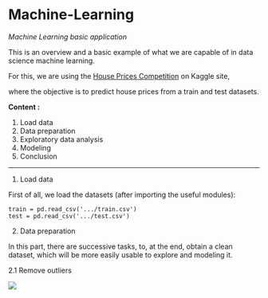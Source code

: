 # Machine-Learning
*Machine Learning basic application*

This is an overview and a basic example of what we are capable of in data science machine learning.

For this, we are using the [House Prices Competition](https://www.kaggle.com/c/home-data-for-ml-course) on Kaggle site,

where the objective is to predict house prices from a train and test datasets. 

**Content :**

1. Load data
2. Data preparation
3. Exploratory data analysis
4. Modeling
5. Conclusion

---

1. Load data

First of all, we load the datasets (after importing the useful modules):
```
train = pd.read_csv('.../train.csv')
test = pd.read_csv('.../test.csv')
```

2. Data preparation

In this part, there are successive tasks, to, at the end, obtain a clean dataset, which will be more easily usable to explore and modeling it.

2.1 Remove outliers 

![](https://fr.wikipedia.org/wiki/Donn%C3%A9e_aberrante#/media/Fichier:Doyens_humanit%C3%A9.png)
